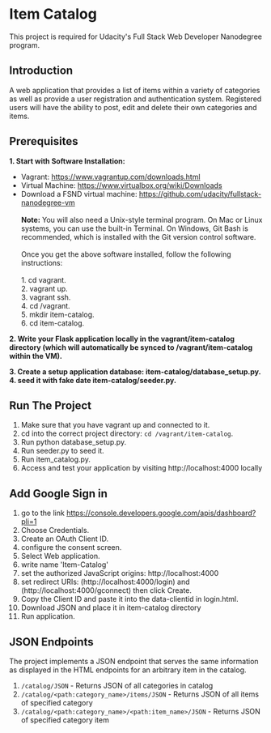 # Item Catalog
This project is required for Udacity's Full Stack Web Developer Nanodegree program.

## Introduction
A web application that provides a list of items within a variety of categories as well as provide a user registration and authentication system. Registered users will have the ability to post, edit and delete their own categories and items.

## Prerequisites
__1. Start	with	Software	Installation:__
* Vagrant:	https://www.vagrantup.com/downloads.html	
* Virtual	Machine:	https://www.virtualbox.org/wiki/Downloads	
* Download	a	FSND	virtual	machine:	https://github.com/udacity/fullstack-nanodegree-vm	
<br /> __Note:__ You	will	also	need	a	Unix-style	terminal	program.	On	Mac	or	Linux	systems,	you	can	use	the	built-in	Terminal.	On	Windows, Git	Bash is recommended,	which	is	installed	with	the	Git	version	control	software.	
<br />Once	you	get	the	above	software	installed,	follow	the	following	instructions:	
<br />1. cd vagrant.
<br />2. vagrant up.
<br />3. vagrant ssh. 
<br />4. cd /vagrant.
<br />5. mkdir item-catalog.
<br />6. cd item-catalog. 
 
__2. Write your Flask application locally in the vagrant/item-catalog directory (which will automatically be synced to /vagrant/item-catalog within the VM).__

__3. Create a setup application database: item-catalog/database_setup.py.__
</br>__4. seed it with fake date item-catalog/seeder.py.__

## Run The Project
1. Make sure that you have vagrant up and connected to it.
2. cd into the correct project directory: `cd /vagrant/item-catalog`.
3. Run python database_setup.py.
4. Run seeder.py to seed it.
5. Run item_catalog.py.
6. Access and test your application by visiting http://localhost:4000 locally

## Add Google Sign in
1. go to the link https://console.developers.google.com/apis/dashboard?pli=1
2. Choose Credentials.
3. Create an OAuth Client ID.
4. configure the consent screen.
5. Select Web application.
6. write name 'Item-Catalog'
7. set the authorized JavaScript origins: http://localhost:4000
8. set redirect URIs: (http://localhost:4000/login) and (http://localhost:4000/gconnect) then click Create.
9. Copy the Client ID and paste it into the data-clientid in login.html.
10. Download JSON and place it in item-catalog directory
11. Run application.

## JSON Endpoints
The project implements a JSON endpoint that serves the same information as displayed in the HTML endpoints for an arbitrary item in the catalog.
1. `/catalog/JSON` - Returns JSON of all categories in catalog
2. `/catalog/<path:category_name>/items/JSON` - Returns JSON of all items of specified category
3. `/catalog/<path:category_name>/<path:item_name>/JSON` - Returns JSON of specified category item
